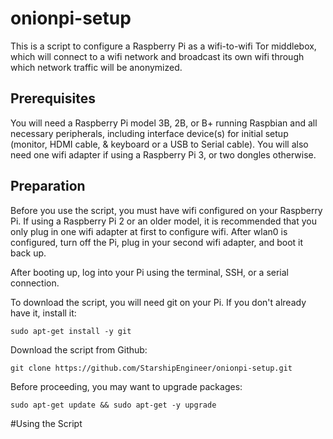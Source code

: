 onionpi-setup
=============

This is a script to configure a Raspberry Pi as a wifi-to-wifi Tor middlebox, which will connect to a wifi network and broadcast its own wifi through which network traffic will be anonymized.

Prerequisites
-------------

You will need a Raspberry Pi model 3B, 2B, or B+ running Raspbian and all necessary peripherals, including interface device(s) for initial setup (monitor, HDMI cable, & keyboard or a USB to Serial cable). You will also need one wifi adapter if using a Raspberry Pi 3, or two dongles otherwise.

Preparation
------------

Before you use the script, you must have wifi configured on your Raspberry Pi. If using a Raspberry Pi 2 or an older model, it is recommended that you only plug in one wifi adapter at first to configure wifi. After wlan0 is configured, turn off the Pi, plug in your second wifi adapter, and boot it back up.

After booting up, log into your Pi using the terminal, SSH, or a serial connection.

To download the script, you will need  git on your Pi. If you don't already have it, install it:

```shell
sudo apt-get install -y git
```

Download the script from Github:

```shell
git clone https://github.com/StarshipEngineer/onionpi-setup.git
```

Before proceeding, you may want to upgrade packages:

```shell
sudo apt-get update && sudo apt-get -y upgrade
```

#Using the Script

